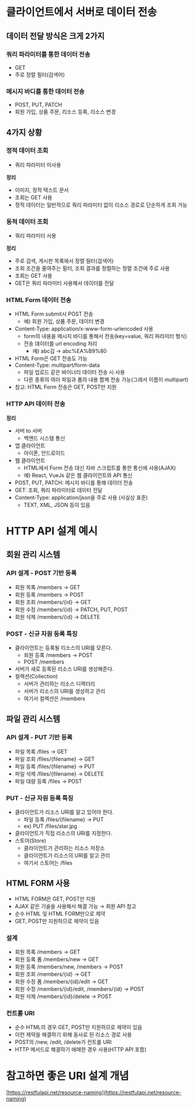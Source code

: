 # 클라이언트에서 서버로 데이터 전송

## 데이터 전달 방식은 크게 2가지

### 쿼리 파라미터를 통한 데이터 전송

- GET
- 주로 정렬 필터(검색어)

### 메시지 바디를 통한 데이터 전송

- POST, PUT, PATCH
- 회원 가입, 상품 주문, 리소스 등록, 리소스 변경

## 4가지 상황

### 정적 데이터 조회

- 쿼리 파라미터 미사용

**정리**

- 이미지, 정적 텍스트 문서
- 조회는 GET 사용
- 정적 데이터는 일반적으로 쿼리 파라미터 없이 리소스 경로로 단순하게 조회 가능

### 동적 데이터 조회

- 쿼리 파라미터 사용

**정리**

- 주로 검색, 게시판 목록에서 정렬 필터(검색어)
- 조회 조건을 줄여주는 필터, 조회 결과를 정렬하는 정렬 조건에 주로 사용
- 조회는 GET 사용
- GET은 쿼리 파라미터 사용해서 데이터를 전달

### HTML Form 데이터 전송

- HTML Form submit시 POST 전송
    - 예) 회원 가입, 상품 주문, 데이터 변경
- Content-Type: application/x-www-form-urlencoded 사용
    - form의 내용을 메시지 바디를 통해서 전송(key=value, 쿼리 파라미터 형식)
    - 전송 데이터를 url encoding 처리
        - 예) abc김 → abc%EA%B9%80
- HTML Form은 GET 전송도 가능
- Content-Type: multipart/form-data
    - 파일 업로드 같은 바이너리 데이터 전송 시 사용
    - 다른 종류의 여러 파일과 폼의 내용 함께 전송 가능(그래서 이름이 multipart)
- 참고: HTML Form 전송은 GET, POST만 지원

### HTTP API 데이터 전송

**정리**

- 서버 to 서버
    - 백엔드 시스템 통신
- 앱 클라이언트
    - 아이폰, 안드로이드
- 웹 클라이언트
    - HTML에서 Form 전송 대신 자바 스크립트를 통한 통신에 사용(AJAX)
    - 예) React, VueJs 같은 웹 클라이언트와 API 통신
- POST, PUT, PATCH: 메시지 바디를 통해 데이터 전송
- GET: 조회, 쿼리 파라미터로 데이터 전달
- Content-Type: application/json을 주로 사용 (사실상 표준)
    - TEXT, XML, JSON 등이 있음

# HTTP API 설계 예시

## 회원 관리 시스템

### API 설계 - POST 기반 등록

- 회원 목록 /members → GET
- 회원 등록 /members → POST
- 회원 조회 /members/{id} → GET
- 회원 수정 /members/{id} → PATCH, PUT, POST
- 회원 삭제 /members/{id} → DELETE

### POST - 신규 자원 등록 특징

- 클라이언트는 등록될 리소스의 URI를 모른다.
    - 회원 등록 /members → POST
    - POST /members
- 서버가 새로 등록된 리소스 URI를 생성해준다.
- 컬렉션(Collection)
    - 서버가 관리하는 리소스 디렉터리
    - 서버가 리소스의 URI를 생성하고 관리
    - 여기서 컬렉션은 /members

## 파일 관리 시스템

### API 설계 - PUT 기반 등록

- 파일 목록 /files → GET
- 파일 조회 /files/{filename} → GET
- 파일 등록 /files/{filename} → PUT
- 파일 삭제 /files/{filename} → DELETE
- 파일 대량 등록 /files → POST

### PUT - 신규 자원 등록 특징

- 클라이언트가 리소스 URI를 알고 있어야 한다.
    - 파일 등록 /files/{filename} → PUT
    - ex) PUT /files/star.jpg
- 클라이언트가 직접 리소스의 URI를 지정한다.
- 스토어(Store)
    - 클라이언트가 관리하는 리소스 저장소
    - 클라이언트가 리소스의 URI를 알고 관리
    - 여기서 스토어는 /files

## HTML FORM 사용

- HTML FORM은 GET, POST만 지원
- AJAX 같은 기술을 사용해서 해결 가능 → 회원 API 참고
- 순수 HTML 및 HTML FORM만으로 제약
- GET, POST만 지원하므로 제약이 있음

### 설계

- 회원 목록 /members → GET
- 회원 등록 폼 /members/new → GET
- 회원 등록 /members/new, /members → POST
- 회원 조회 /members/{id} → GET
- 회원 수정 폼 /members/{id}/edit → GET
- 회원 수정 /members/{id}/edit, /members/{id} → POST
- 회원 삭제 /members/{id}/delete -> POST

### 컨트롤 URI

- 순수 HTML의 경우 GET, POST만 지원하므로 제약이 있음
- 이런 제약을 해결하기 위해 동사로 된 리소스 경로 사용
- POST의 /new, /edit, /delete가 컨트롤 URI
- HTTP 메서드로 해결하기 애매한 경우 사용(HTTP API 포함)

# 참고하면 좋은 URI 설계 개념

[https://restfulapi.net/resource-naming](https://restfulapi.net/resource-naming)